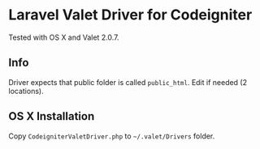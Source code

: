 # Laravel Valet Driver for Codeigniter

Tested with OS X and Valet 2.0.7.

## Info
Driver expects that public folder is called `public_html`. Edit if needed (2 locations).

## OS X Installation
Copy `CodeigniterValetDriver.php` to `~/.valet/Drivers` folder.